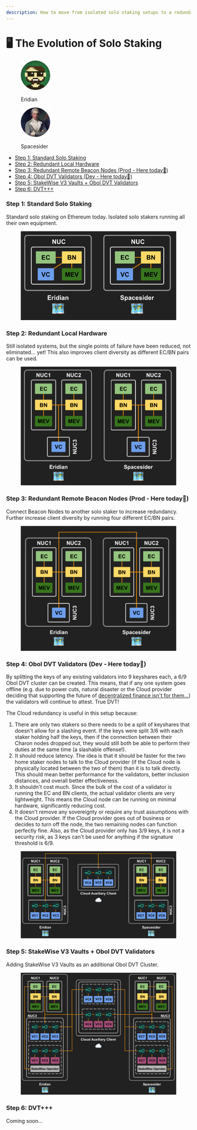 ```yaml
---
description: How to move from isolated solo staking setups to a redundant DVT system.
---
```


# 🖥 The Evolution of Solo Staking

<div>

<figure><img src="https://raw.githubusercontent.com/DVStakers/docs/main/.gitbook/assets/Eridian.png" alt=""><figcaption><p>Eridian</p></figcaption></figure>

 

<figure><img src=".gitbook/assets/Spacesider.png" alt=""><figcaption><p>Spacesider</p></figcaption></figure>

</div>

* [Step 1: Standard Solo Staking](the-evolution-of-solo-staking.md#step-1-standard-solo-staking)
* [Step 2: Redundant Local Hardware](the-evolution-of-solo-staking.md#step-2-redundant-local-hardware)
* [Step 3: Redundant Remote Beacon Nodes (Prod - Here today📍)](the-evolution-of-solo-staking.md#step-3-redundant-remote-beacon-nodes-prod-here-today)
* [Step 4: Obol DVT Validators (Dev - Here today📍)](the-evolution-of-solo-staking.md#step-4-obol-dvt-validators-dev-here-today)
* [Step 5: StakeWise V3 Vaults + Obol DVT Validators](the-evolution-of-solo-staking.md#step-5-stakewise-v3-vaults-+-obol-dvt-validators)
* [Step 6: DVT+++](the-evolution-of-solo-staking.md#step-6-dvt+++)

### Step 1: Standard Solo Staking

Standard solo staking on Ethereum today. Isolated solo stakers running all their own equipment.

<figure><img src=".gitbook/assets/image (2).png" alt=""><figcaption></figcaption></figure>

### Step 2: Redundant Local Hardware

Still isolated systems, but the single points of failure have been reduced, not eliminated... yet! This also improves client diversity as different EC/BN pairs can be used.

<figure><img src=".gitbook/assets/image (3) (1).png" alt=""><figcaption></figcaption></figure>

### Step 3: Redundant Remote Beacon Nodes (Prod - Here today📍)

Connect Beacon Nodes to another solo staker to increase redundancy. Further increase client diversity by running four different EC/BN pairs.

<figure><img src=".gitbook/assets/image (1) (3).png" alt=""><figcaption></figcaption></figure>

### Step 4: Obol DVT Validators (Dev - Here today📍)

By splitting the keys of any existing validators into 9 keyshares each, a 6/9 Obol DVT cluster can be created. This means, that if any one system goes offline (e.g. due to power cuts, natural disaster or the Cloud provider deciding that supporting the future of [decentralized finance isn't for them...](https://www.coindesk.com/business/2022/08/26/ethereum-could-get-kicked-off-cloud-host-that-powers-10-of-crypto-network/)) the validators will continue to attest. True DVT!

The Cloud redundancy is useful in this setup because:

1. There are only two stakers so there needs to be a split of keyshares that doesn't allow for a slashing event. If the keys were split 3/6 with each staker holding half the keys, then if the connection between their Charon nodes dropped out, they would still both be able to perform their duties at the same time (a slashable offense!).
2. It should reduce latency. The idea is that it should be faster for the two home staker nodes to talk to the Cloud provider (if the Cloud node is physically located between the two of them) than it is to talk directly. This should mean better performance for the validators, better inclusion distances, and overall better effectiveness.
3. It shouldn't cost much. Since the bulk of the cost of a validator is running the EC and BN clients, the actual validator clients are very lightweight. This means the Cloud node can be running on minimal hardware, significantly reducing cost.
4. It doesn't remove any sovereignty or require any trust assumptions with the Cloud provider. If the Cloud provider goes out of business or decides to turn off the node, the two remaining nodes can function perfectly fine. Also, as the Cloud provider only has 3/9 keys, it is not a security risk, as 3 keys can't be used for anything if the signature threshold is 6/9.

<figure><img src=".gitbook/assets/image (8).png" alt=""><figcaption></figcaption></figure>

### Step 5: StakeWise V3 Vaults + Obol DVT Validators

Adding StakeWise V3 Vaults as an additional Obol DVT Cluster.

<figure><img src=".gitbook/assets/image (3).png" alt=""><figcaption></figcaption></figure>

### Step 6: DVT+++

Coming soon...

